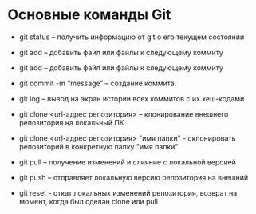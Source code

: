 # Основные команды Git

*	git status – получить информацию от git о его текущем состоянии

*   git add – добавить файл или файлы к следующему коммиту

*	git add – добавить файл или файлы к следующему коммиту

*	git commit -m “message” – создание коммита.

*	git log – вывод на экран истории всех коммитов с их хеш-кодами

*	git clone <url-адрес репозитория> – клонирование внешнего репозитория на  локальный ПК

* git clone <url-адрес репозитория> "имя папки" - склонировать репозиторий в конкретную папку "имя папки"

*	git pull – получение изменений и слияние с локальной версией

*	git push – отправляет локальную версию репозитория на внешний

* git reset - откат локальных изменений репозитория, возврат на момент, когда был сделан clone или pull